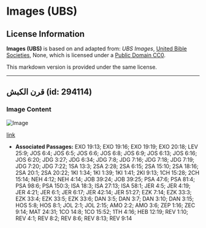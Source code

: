 # Images (UBS)

## License Information

**Images (UBS)** is based on and adapted from: _UBS Images_, [United Bible Societies](https://unitedbiblesocieties.org/), None, which is licensed under a [Public Domain CC0](https://creativecommons.org/public-domain/cc0/).

This markdown version is provided under the same license.



--------------------------------

## قرن الكبش (id: 294114)

### Image Content

![Image](https://cdn.aquifer.bible/aquifer-content/resources/Media/WEB-0365_horn_ram.jpg)

[link](https://cdn.aquifer.bible/aquifer-content/resources/Media/WEB-0365_horn_ram.jpg)

* **Associated Passages:** EXO 19:13; EXO 19:16; EXO 19:19; EXO 20:18; LEV 25:9; JOS 6:4; JOS 6:5; JOS 6:6; JOS 6:8; JOS 6:9; JOS 6:13; JOS 6:16; JOS 6:20; JDG 3:27; JDG 6:34; JDG 7:8; JDG 7:16; JDG 7:18; JDG 7:19; JDG 7:20; JDG 7:22; 1SA 13:3; 2SA 2:28; 2SA 6:15; 2SA 15:10; 2SA 18:16; 2SA 20:1; 2SA 20:22; 1KI 1:34; 1KI 1:39; 1KI 1:41; 2KI 9:13; 1CH 15:28; 2CH 15:14; NEH 4:12; NEH 4:14; JOB 39:24; JOB 39:25; PSA 47:6; PSA 81:4; PSA 98:6; PSA 150:3; ISA 18:3; ISA 27:13; ISA 58:1; JER 4:5; JER 4:19; JER 4:21; JER 6:1; JER 6:17; JER 42:14; JER 51:27; EZK 7:14; EZK 33:3; EZK 33:4; EZK 33:5; EZK 33:6; DAN 3:5; DAN 3:7; DAN 3:10; DAN 3:15; HOS 5:8; HOS 8:1; JOL 2:1; JOL 2:15; AMO 2:2; AMO 3:6; ZEP 1:16; ZEC 9:14; MAT 24:31; 1CO 14:8; 1CO 15:52; 1TH 4:16; HEB 12:19; REV 1:10; REV 4:1; REV 8:2; REV 8:6; REV 8:13; REV 9:14

